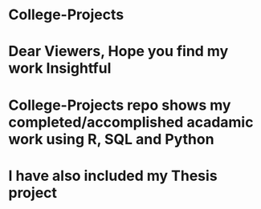 # College-Projects
# Dear Viewers, Hope you find my work Insightful
# College-Projects repo shows my completed/accomplished acadamic work using R, SQL and Python 
# I have also included my Thesis project
